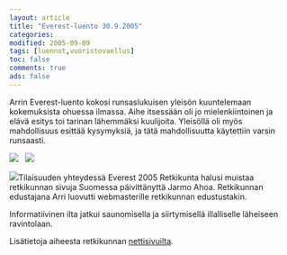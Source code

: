 ```yaml
--- 
layout: article 
title: "Everest-luento 30.9.2005" 
categories: 
modified: 2005-09-09 
tags: [luennot,vuoristovaellus]
toc: false 
comments: true 
ads: false 
--- 
```


Arrin Everest-luento kokosi runsaslukuisen yleisön kuuntelemaan
kokemuksista ohuessa ilmassa. Aihe itsessään oli jo mielenkiintoinen ja
elävä esitys toi tarinan lähemmäksi kuulijoita. Yleisöllä oli myös
mahdollisuus esittää kysymyksiä, ja tätä mahdollisuutta käytettiin
varsin runsaasti.

![](/Media/Default/BlogPost/blog/everest-luento-30.9.2005/luokittelematoneverestluento_01b.jpg) 
 ![](/Media/Default/BlogPost/blog/everest-luento-30.9.2005/luokittelematoneverestluento_02b.jpg)

![](/Media/Default/BlogPost/blog/everest-luento-30.9.2005/luokittelematoneverestluento_03b.jpg)Tilaisuuden
yhteydessä Everest 2005 Retkikunta halusi muistaa retkikunnan sivuja
Suomessa päivittänyttä Jarmo Ahoa. Retkikunnan edustajana Arri luovutti
webmasterille retkikunnan edustustakin.

Informatiivinen ilta jatkui saunomisella ja siirtymisellä illalliselle
läheiseen ravintolaan.

Lisätietoja aiheesta retkikunnan
[nettisivuilta](http://www.lsvjkilta.fi/everest/).

